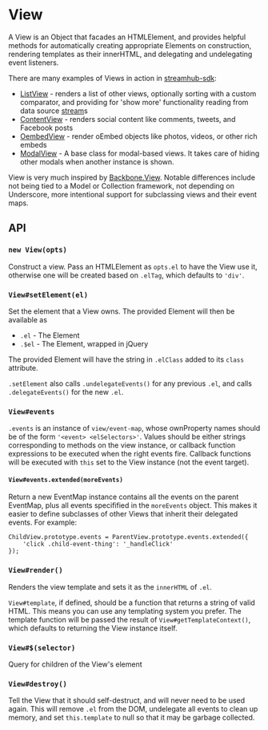 # View

A View is an Object that facades an HTMLElement, and provides helpful methods for automatically creating appropriate Elements on construction, rendering templates as their innerHTML, and delegating and undelegating event listeners.

There are many examples of Views in action in  [streamhub-sdk](https://github.com/Livefyre/streamhub-sdk):
* [ListView](https://github.com/Livefyre/streamhub-sdk/blob/master/src/views/list-view.js) - renders a list of other views, optionally sorting with a custom comparator, and providing for 'show more' functionality reading from data source [stream](https://github.com/livefyre/stream)s
* [ContentView](https://github.com/Livefyre/streamhub-sdk/blob/master/src/content/views/content-view.js) - renders social content like comments, tweets, and Facebook posts
* [OembedView](https://github.com/Livefyre/streamhub-sdk/blob/master/src/content/views/oembed-view.js) - render oEmbed objects like photos, videos, or other rich embeds
* [ModalView](https://github.com/Livefyre/streamhub-sdk/blob/master/src/modal/main.js) - A base class for modal-based views. It takes care of hiding other modals when another instance is shown.

View is very much inspired by [Backbone.View](http://backbonejs.org/#View). Notable differences include not being tied to a Model or Collection framework, not depending on Underscore, more intentional support for subclassing views and their event maps.

## API

### `new View(opts)`

Construct a view. Pass an HTMLElement as `opts.el` to have the View use it, otherwise one will be created based on `.elTag`, which defaults to `'div'`.

### `View#setElement(el)`

Set the element that a View owns. The provided Element will then be available as
* `.el` - The Element
* `.$el` - The Element, wrapped in jQuery

The provided Element will have the string in `.elClass` added to its `class` attribute.

`.setElement` also calls `.undelegateEvents()` for any previous `.el`, and calls `.delegateEvents()` for the new `.el`.

### `View#events`

`.events` is an instance of `view/event-map`, whose ownProperty names should be of the form `'<event> <elSelectors>'`. Values should be either strings corresponding to methods on the view instance, or callback function expressions to be executed when the right events fire. Callback functions will be executed with `this` set to the View instance (not the event target).

#### `View#events.extended(moreEvents)`

Return a new EventMap instance contains all the events on the parent EventMap, plus all events specifified in the `moreEvents` object. This makes it easier to define subclasses of other Views that inherit their delegated events. For example:

    ChildView.prototype.events = ParentView.prototype.events.extended({
        'click .child-event-thing': '_handleClick'
    });

### `View#render()`

Renders the view template and sets it as the `innerHTML` of `.el`.

`View#template`, if defined, should be a function that returns a string of valid HTML. This means you can use any templating system you prefer. The template function will be passed the result of `View#getTemplateContext()`, which defaults to returning the View instance itself.

### `View#$(selector)`

Query for children of the View's element

### `View#destroy()`

Tell the View that it should self-destruct, and will never need to be used again. This will remove `.el` from the DOM, undelegate all events to clean up memory, and set `this.template` to null so that it may be garbage collected.
